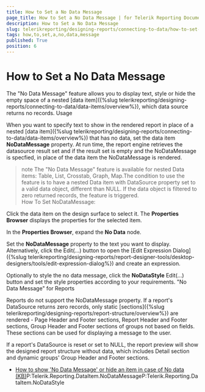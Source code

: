 ```yaml
---
title: How to Set a No Data Message
page_title: How to Set a No Data Message | for Telerik Reporting Documentation
description: How to Set a No Data Message
slug: telerikreporting/designing-reports/connecting-to-data/how-to-set-a-no-data-message
tags: how,to,set,a,no,data,message
published: True
position: 6
---
```


# How to Set a No Data Message



The "No Data Message" feature allows you to display text, style or hide the empty space of a nested [data item]({%slug telerikreporting/designing-reports/connecting-to-data/data-items/overview%}),
        which data source returns no records.
      Usage

When you want to specify text to show in the rendered report in place of a nested [data item]({%slug telerikreporting/designing-reports/connecting-to-data/data-items/overview%}) that has no data,
          set the data item __NoDataMessage__ property. At run time, the report engine retrieves the datasource result set
          and if the result set is empty and the NoDataMessage is specfied, in place of the data item the NoDataMessage is rendered.
        

>note The "No Data Message" feature is available for nested Data items: Table, List, Crosstab, Graph, Map.The condition to use the feature is to have a nested Data item with DataSource property set to a valid data object, different than NULL.            If the data object is filtered to zero returned records, the feature is triggered.          
How To Set NoDataMessage:

Click the data item on the design surface to select it.
              The __Properties Browser__ displays the properties for the selected item.
            

In the __Properties Browser__, expand the __No Data__ node.
            

Set the __NoDataMessage__ property to the text you want to display.
              Alternatively, click the Edit(…) button to open the [Edit Expression Dialog]({%slug telerikreporting/designing-reports/report-designer-tools/desktop-designers/tools/edit-expression-dialog%})
              and create an expression.
            

Optionally to style the no data message, click the __NoDataStyle__ Edit(…) button
              and set the style properties according to your requirements.
            "No Data Message" for Reports

Reports do not support the NoDataMessage property. If a report's DataSource returns zero records, only static
          [sections]({%slug telerikreporting/designing-reports/report-structure/overview%}) are rendered -
          Page Header and Footer sections, Report Header and Footer sections, Group Header and Footer sections of groups not based on fields.
          These sections can be used for displaying a message to the user.
        

If a report's DataSource is reset or set to NULL, the report preview will show the designed report structure without data,
          which includes Detail section and dynamic groups' Group Header and Footer sections.
        

 * [How to show 'No Data Message' or hide an item in case of No data (KB)](http://www.telerik.com/support/kb/reporting/creating-reports/details/how-to-show-no-data-message-or-hide-an-item-in-case-of-no-data)P:Telerik.Reporting.DataItem.NoDataMessageP:Telerik.Reporting.DataItem.NoDataStyle
